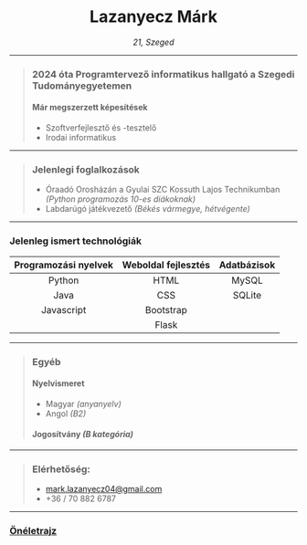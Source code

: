 <h1 align="center">Lazanyecz Márk</h1>

<p align="center" style="font-style: italic;">
  21, Szeged
</p>

***
> ### 2024 óta Programtervező informatikus hallgató a Szegedi Tudományegyetemen
> #### Már megszerzett képesítések
> - Szoftverfejlesztő és -tesztelő
> - Irodai informatikus
***
> ### Jelenlegi foglalkozások
> - Óraadó Orosházán a Gyulai SZC Kossuth Lajos Technikumban *(Python programozás 10-es diákoknak)*
> - Labdarúgó játékvezető *(Békés vármegye, hétvégente)*
***
### Jelenleg ismert technológiák
| Programozási nyelvek | Weboldal fejlesztés | Adatbázisok |
| :----: | :----: | :----: |
| Python | HTML | MySQL |
| Java | CSS | SQLite |
| Javascript | Bootstrap | |
| | Flask | |
***
> ### Egyéb
> #### Nyelvismeret
> - Magyar *(anyanyelv)*
> - Angol *(B2)*
> #### Jogosítvány *(B kategória)*
***
> ### Elérhetőség: 
> - mark.lazanyecz04@gmail.com
> - +36 / 70 882 6787
***
### [Önéletrajz](https://drive.google.com/drive/folders/1pFjrz1wuXb4uTMpz5K9MrYnHLiwI_eQ0?usp=sharing)
